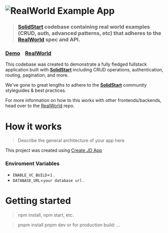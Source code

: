 # ![RealWorld Example App](logo.png)

> ### [SolidStart](https://start.solidjs.com/) codebase containing real world examples (CRUD, auth, advanced patterns, etc) that adheres to the [RealWorld](https://github.com/gothinkster/realworld) spec and API.


### [Demo](https://demo.realworld.io/)&nbsp;&nbsp;&nbsp;&nbsp;[RealWorld](https://github.com/gothinkster/realworld)


This codebase was created to demonstrate a fully fledged fullstack application built with **[SolidStart](https://start.solidjs.com/)** including CRUD operations, authentication, routing, pagination, and more.

We've gone to great lengths to adhere to the **[SolidStart](https://start.solidjs.com/)** community styleguides & best practices.

For more information on how to this works with other frontends/backends, head over to the [RealWorld](https://github.com/gothinkster/realworld) repo.


# How it works

> Describe the general architecture of your app here

This project was created using [Create JD App](https://github.com/OrJDev/create-jd-app)

### Enviroment Variables

- `ENABLE_VC_BUILD`=`1` .
- `DATABASE_URL`=`your database url` .


# Getting started

> npm install, npm start, etc.

> pnpm install
> pnpm dev
or for production build: ...
